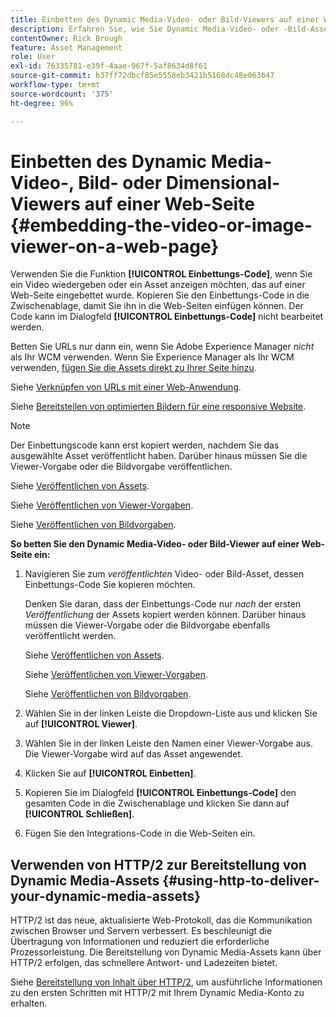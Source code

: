 ```yaml
---
title: Einbetten des Dynamic Media-Video- oder Bild-Viewers auf einer Web-Seite
description: Erfahren Sie, wie Sie Dynamic Media-Video- oder -Bild-Assets in eine Web-Seite einbetten.
contentOwner: Rick Brough
feature: Asset Management
role: User
exl-id: 76335781-e39f-4aae-967f-5af8634d8f61
source-git-commit: b37ff72dbcf85e5558eb3421b5168dc48e063b47
workflow-type: tm+mt
source-wordcount: '375'
ht-degree: 96%

---
```


# Einbetten des Dynamic Media-Video-, Bild- oder Dimensional-Viewers auf einer Web-Seite {#embedding-the-video-or-image-viewer-on-a-web-page}

Verwenden Sie die Funktion **[!UICONTROL Einbettungs-Code]**, wenn Sie ein Video wiedergeben oder ein Asset anzeigen möchten, das auf einer Web-Seite eingebettet wurde. Kopieren Sie den Einbettungs-Code in die Zwischenablage, damit Sie ihn in die Web-Seiten einfügen können. Der Code kann im Dialogfeld **[!UICONTROL Einbettungs-Code]** nicht bearbeitet werden.

Betten Sie URLs nur dann ein, wenn Sie Adobe Experience Manager _nicht_ als Ihr WCM verwenden. Wenn Sie Experience Manager als Ihr WCM verwenden, [fügen Sie die Assets direkt zu Ihrer Seite hinzu](adding-dynamic-media-assets-to-pages.md).

Siehe [Verknüpfen von URLs mit einer Web-Anwendung](linking-urls-to-yourwebapplication.md).

Siehe [Bereitstellen von optimierten Bildern für eine responsive Website](responsive-site.md).

>[!NOTE]
>
>Der Einbettungscode kann erst kopiert werden, nachdem Sie das ausgewählte Asset veröffentlicht haben. Darüber hinaus müssen Sie die Viewer-Vorgabe oder die Bildvorgabe veröffentlichen.
>
>Siehe [Veröffentlichen von Assets](publishing-dynamicmedia-assets.md).
>
>Siehe [Veröffentlichen von Viewer-Vorgaben](managing-viewer-presets.md#publishing-viewer-presets).
>
>Siehe [Veröffentlichen von Bildvorgaben](managing-image-presets.md#publishing-image-presets).

**So betten Sie den Dynamic Media-Video- oder Bild-Viewer auf einer Web-Seite ein:**

1. Navigieren Sie zum *veröffentlichten* Video- oder Bild-Asset, dessen Einbettungs-Code Sie kopieren möchten.

   Denken Sie daran, dass der Einbettungs-Code nur *nach* der ersten *Veröffentlichung* der Assets kopiert werden können. Darüber hinaus müssen die Viewer-Vorgabe oder die Bildvorgabe ebenfalls veröffentlicht werden.

   Siehe [Veröffentlichen von Assets](publishing-dynamicmedia-assets.md).

   Siehe [Veröffentlichen von Viewer-Vorgaben](managing-viewer-presets.md#publishing-viewer-presets).

   Siehe [Veröffentlichen von Bildvorgaben](managing-image-presets.md#publishing-image-presets).

1. Wählen Sie in der linken Leiste die Dropdown-Liste aus und klicken Sie auf **[!UICONTROL Viewer]**.
1. Wählen Sie in der linken Leiste den Namen einer Viewer-Vorgabe aus. Die Viewer-Vorgabe wird auf das Asset angewendet.
1. Klicken Sie auf **[!UICONTROL Einbetten]**.
1. Kopieren Sie im Dialogfeld **[!UICONTROL Einbettungs-Code]** den gesamten Code in die Zwischenablage und klicken Sie dann auf **[!UICONTROL Schließen]**.
1. Fügen Sie den Integrations-Code in die Web-Seiten ein.

## Verwenden von HTTP/2 zur Bereitstellung von Dynamic Media-Assets {#using-http-to-deliver-your-dynamic-media-assets}

HTTP/2 ist das neue, aktualisierte Web-Protokoll, das die Kommunikation zwischen Browser und Servern verbessert. Es beschleunigt die Übertragung von Informationen und reduziert die erforderliche Prozessorleistung. Die Bereitstellung von Dynamic Media-Assets kann über HTTP/2 erfolgen, das schnellere Antwort- und Ladezeiten bietet.

Siehe [Bereitstellung von Inhalt über HTTP/2](http2faq.md), um ausführliche Informationen zu den ersten Schritten mit HTTP/2 mit Ihrem Dynamic Media-Konto zu erhalten.

